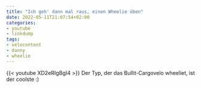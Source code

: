 ```yaml
---
title: "Ich geh' dann mal raus, einen Wheelie üben"
date: 2022-05-11T21:07:54+02:00
categories:
- youtube
- linkdump
tags:
- velocontent
- danny
- wheelie
---
```


{{< youtube XD2eRIgBgI4 >}}
Der Typ, der das Bullit-Cargovelo wheeliet, ist der coolste :)
